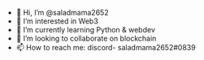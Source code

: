 - 👋 Hi, I’m @saladmama2652
- 👀 I’m interested in Web3
- 🌱 I’m currently learning Python & webdev
- 💞️ I’m looking to collaborate on blockchain
- 📫 How to reach me: discord- saladmama2652#0839

